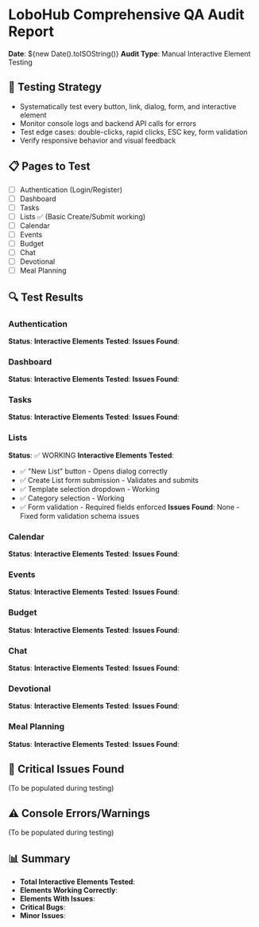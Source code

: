 # LoboHub Comprehensive QA Audit Report
**Date**: ${new Date().toISOString()}
**Audit Type**: Manual Interactive Element Testing

## 🎯 Testing Strategy
- Systematically test every button, link, dialog, form, and interactive element
- Monitor console logs and backend API calls for errors
- Test edge cases: double-clicks, rapid clicks, ESC key, form validation
- Verify responsive behavior and visual feedback

## 📋 Pages to Test
- [ ] Authentication (Login/Register)
- [ ] Dashboard  
- [ ] Tasks
- [ ] Lists ✅ (Basic Create/Submit working)
- [ ] Calendar
- [ ] Events
- [ ] Budget
- [ ] Chat
- [ ] Devotional
- [ ] Meal Planning

## 🔍 Test Results

### Authentication
**Status**: 
**Interactive Elements Tested**:
**Issues Found**:

### Dashboard  
**Status**: 
**Interactive Elements Tested**:
**Issues Found**:

### Tasks
**Status**: 
**Interactive Elements Tested**:
**Issues Found**:

### Lists
**Status**: ✅ WORKING
**Interactive Elements Tested**:
- ✅ "New List" button - Opens dialog correctly
- ✅ Create List form submission - Validates and submits
- ✅ Template selection dropdown - Working
- ✅ Category selection - Working
- ✅ Form validation - Required fields enforced
**Issues Found**: None - Fixed form validation schema issues

### Calendar
**Status**: 
**Interactive Elements Tested**:
**Issues Found**:

### Events
**Status**: 
**Interactive Elements Tested**:
**Issues Found**:

### Budget
**Status**: 
**Interactive Elements Tested**:
**Issues Found**:

### Chat
**Status**: 
**Interactive Elements Tested**:
**Issues Found**:

### Devotional
**Status**: 
**Interactive Elements Tested**:
**Issues Found**:

### Meal Planning
**Status**: 
**Interactive Elements Tested**:
**Issues Found**:

## 🚨 Critical Issues Found
(To be populated during testing)

## ⚠️ Console Errors/Warnings
(To be populated during testing)

## 📊 Summary
- **Total Interactive Elements Tested**: 
- **Elements Working Correctly**: 
- **Elements With Issues**: 
- **Critical Bugs**: 
- **Minor Issues**: 